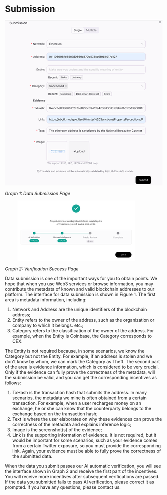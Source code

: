 # Submission

![](../../.gitbook/assets/submission-form.png)

_Graph 1: Data Submission Page_

<div align="left">

<figure><img src="../../.gitbook/assets/image (2).png" alt="seeeeee " width="375"><figcaption><p> </p></figcaption></figure>

</div>

_Graph 2: Verification Success Page_

Data submission is one of the important ways for you to obtain points. We hope that when you use Web3 services or browse information, you may contribute the metadata of known and valid blockchain addresses to our platform. The interface for data submission is shown in Figure 1. The first area is metadata information, including:

1. Network and Address are the unique identifiers of the blockchain address;
2. Entity refers to the owner of the address, such as the organization or company to which it belongs. etc.;
3. Category refers to the classification of the owner of the address. For example, when the Entity is Coinbase, the Category corresponds to CEX.&#x20;

The Entity is not required because, in some scenarios, we know the Category but not the Entity. For example, if an address is stolen and we don't know by whom, we can mark the Category as Theft. The second part of the area is evidence information, which is considered to be very crucial. Only if the evidence can fully prove the correctness of the metadata, will the submission be valid, and you can get the corresponding incentives as follows:

1. TxHash is the transaction hash that submits the address. In many scenarios, the metadata we mine is often obtained from a certain transaction. For example, when a user recharges money on an exchange, he or she can know that the counterparty belongs to the exchange based on the transaction hash;
2. Text is where the user elaborates on why these evidences can prove the correctness of the metadata and explains inference logic;
3. Image is the screenshot(s) of the evidence;
4. Link is the supporting information of evidence. It is not required, but it would be important for some scenarios, such as your evidence comes from a certain Twitter exposure, so you must provide the corresponding link. Again, your evidence must be able to fully prove the correctness of the submitted data.&#x20;

When the data you submit passes our AI automatic verification, you will see the interface shown in Graph 2 and receive the first part of the incentives. You will receive more incentives after subsequent verifications are passed. If the data you submitted fails to pass AI verification, please correct it as prompted. If you have any questions, please contact us.
